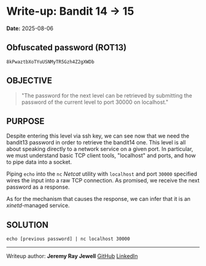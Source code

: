 # Write-up: Bandit 14 → 15  
**Date:** 2025-08-06  

## Obfuscated password (ROT13) 

`8kPwaztbXoTYuUSNMyTR5Gzh4Z2gXWDb`

## OBJECTIVE

>"The password for the next level can be retrieved by submitting the password of the current level to port 30000 on localhost."

## PURPOSE

Despite entering this level via ssh key, we can see now that we need the bandit13 password in order to retrieve the bandit14 one. This level is all about speaking directly to a network service on a given port. In particular, we must understand basic TCP client tools, "localhost" and ports, and how to pipe data into a socket.

Piping `echo` into the `nc` *Netcat* utility with `localhost` and port `30000` specified wires the input into a raw TCP connection. As promised, we receive the next password as a response.

As for the mechanism that causes the response, we can infer that it is an *xinetd*-managed service.

## SOLUTION

`echo [previous password] | nc localhost 30000`

___

Writeup author: **Jeremy Ray Jewell**
[GitHub](https://github.com/jeremyrayjewell)
[LinkedIn](https://www.linkedin.com/in/jeremyrayjewell)
